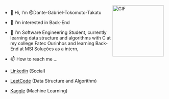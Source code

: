 <img align="right" alt="GIF" height="160px" src="https://media.giphy.com/media/du3J3cXyzhj75IOgvA/giphy.gif" />

- 👋 Hi, I’m @Dante-Gabriel-Tokomoto-Takatu  
- 👀 I’m interested in Back-End
- 🌱 I’m Software Engineering Student, currently learning data structure and algorithms with C at my college Fatec Ourinhos and learning Back-End at MSI Soluções as a intern,


- 📫 How to reach me ...<br>
- <a href="https://www.linkedin.com/in/dante-gabriel-tokomoto-takatu-02b3401a0/"> Linkedin</a>    (Social)<br>
- <a href="https://leetcode.com/Dante-Gabriel-Tokomoto-Takatu/">LeetCode</a>    (Data Structure and Algorithm)<br>
- <a href="https://www.kaggle.com/dantetokomoto">Kaggle</a>    (Machine Learning)<br>  


<!---
Dante-Gabriel-Tokomoto-Takatu/Dante-Gabriel-Tokomoto-Takatu is a ✨ special ✨ repository because its `README.md` (this file) appears on your GitHub profile.
You can click the Preview link to take a look at your changes.
--->
